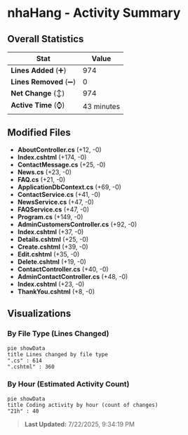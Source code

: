 # nhaHang - Activity Summary 

## Overall Statistics

| Stat                   | Value                                                             |
| ---------------------- | ----------------------------------------------------------------- |
| **Lines Added** (➕)   | 974                                          |
| **Lines Removed** (➖) | 0                                        |
| **Net Change** (↕)    | 974                |
| **Active Time** (⌚)   | 43 minutes |


## Modified Files
- **AboutController.cs** (+12, -0)
- **Index.cshtml** (+174, -0)
- **ContactMessage.cs** (+25, -0)
- **News.cs** (+23, -0)
- **FAQ.cs** (+21, -0)
- **ApplicationDbContext.cs** (+69, -0)
- **ContactService.cs** (+41, -0)
- **NewsService.cs** (+47, -0)
- **FAQService.cs** (+47, -0)
- **Program.cs** (+149, -0)
- **AdminCustomersController.cs** (+92, -0)
- **Index.cshtml** (+37, -0)
- **Details.cshtml** (+25, -0)
- **Create.cshtml** (+39, -0)
- **Edit.cshtml** (+35, -0)
- **Delete.cshtml** (+19, -0)
- **ContactController.cs** (+40, -0)
- **AdminContactController.cs** (+48, -0)
- **Index.cshtml** (+23, -0)
- **ThankYou.cshtml** (+8, -0)

## Visualizations

### By File Type (Lines Changed)

```mermaid
pie showData
title Lines changed by file type
".cs" : 614
".cshtml" : 360
```

### By Hour (Estimated Activity Count)

```mermaid
pie showData
title Coding activity by hour (count of changes)
"21h" : 40
```


> **Last Updated:** 7/22/2025, 9:34:19 PM